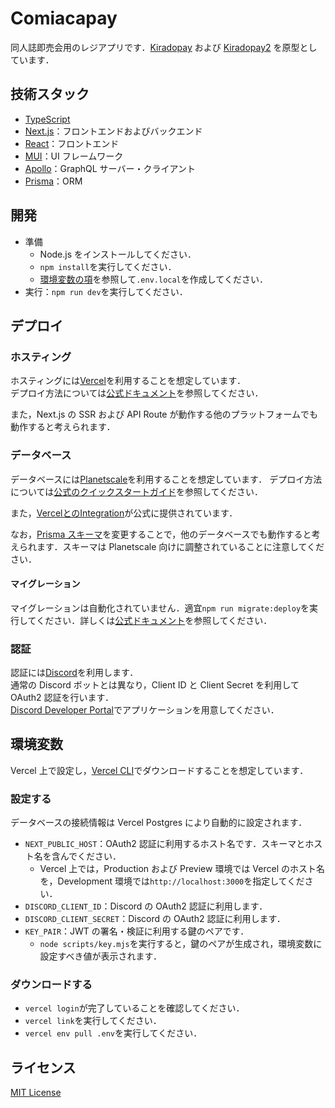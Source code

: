 # Comiacapay

同人誌即売会用のレジアプリです．[Kiradopay](https://github.com/takemar/kiradopay) および [Kiradopay2](https://github.com/cm-ayf/kiradopay2) を原型としています．

## 技術スタック

- [TypeScript](https://www.typescriptlang.org/)
- [Next.js](https://nextjs.org/)：フロントエンドおよびバックエンド
- [React](https://reactjs.org/)：フロントエンド
- [MUI](https://mui.com/)：UI フレームワーク
- [Apollo](https://www.apollographql.com/)：GraphQL サーバー・クライアント
- [Prisma](https://www.prisma.io/)：ORM

## 開発

- 準備
  - Node.js をインストールしてください．
  - `npm install`を実行してください．
  - [環境変数の項](#環境変数)を参照して`.env.local`を作成してください．
- 実行：`npm run dev`を実行してください．

## デプロイ

### ホスティング

ホスティングには[Vercel](https://vercel.com/)を利用することを想定しています．  
デプロイ方法については[公式ドキュメント](https://vercel.com/docs/concepts/deployments/overview)を参照してください．

また，Next.js の SSR および API Route が動作する他のプラットフォームでも動作すると考えられます．

### データベース

データベースには[Planetscale](https://planetscale.com/)を利用することを想定しています．
デプロイ方法については[公式のクイックスタートガイド](https://planetscale.com/docs/tutorials/planetscale-quick-start-guide)を参照してください．

また，[VercelとのIntegration](https://vercel.com/integrations/planetscale)が公式に提供されています．

なお，[Prisma スキーマ](prisma/schema.prisma)を変更することで，他のデータベースでも動作すると考えられます．スキーマは Planetscale 向けに調整されていることに注意してください．

#### マイグレーション

マイグレーションは自動化されていません．適宜`npm run migrate:deploy`を実行してください．詳しくは[公式ドキュメント](https://www.prisma.io/docs/concepts/components/prisma-migrate)を参照してください．

### 認証

認証には[Discord](https://discord.com/)を利用します．  
通常の Discord ボットとは異なり，Client ID と Client Secret を利用して OAuth2 認証を行います．  
[Discord Developer Portal](https://discord.com/developers/applications)でアプリケーションを用意してください．

## 環境変数

Vercel 上で設定し，[Vercel CLI](https://vercel.com/docs/cli)でダウンロードすることを想定しています．

### 設定する

データベースの接続情報は Vercel Postgres により自動的に設定されます．

- `NEXT_PUBLIC_HOST`：OAuth2 認証に利用するホスト名です．スキーマとホスト名を含んでください．
  - Vercel 上では，Production および Preview 環境では Vercel のホスト名を，Development 環境では`http://localhost:3000`を指定してください．
- `DISCORD_CLIENT_ID`：Discord の OAuth2 認証に利用します．
- `DISCORD_CLIENT_SECRET`：Discord の OAuth2 認証に利用します．
- `KEY_PAIR`：JWT の署名・検証に利用する鍵のペアです．
  - `node scripts/key.mjs`を実行すると，鍵のペアが生成され，環境変数に設定すべき値が表示されます．

### ダウンロードする

- `vercel login`が完了していることを確認してください．
- `vercel link`を実行してください．
- `vercel env pull .env`を実行してください．

## ライセンス

[MIT License](LICENSE)
